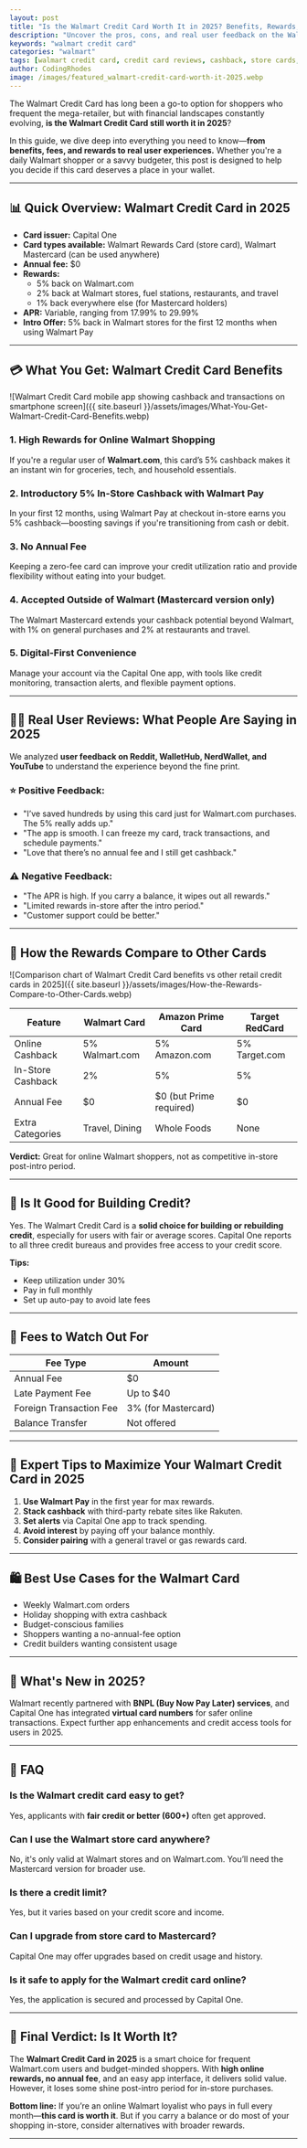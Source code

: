 ```yaml
---
layout: post
title: "Is the Walmart Credit Card Worth It in 2025? Benefits, Rewards, and Real User Reviews"
description: "Uncover the pros, cons, and real user feedback on the Walmart credit card in 2025. Is it the right choice for your wallet?"
keywords: "walmart credit card"
categories: "walmart"
tags: [walmart credit card, credit card reviews, cashback, store cards, 2025 financial tips]
author: CodingRhodes
image: /images/featured_walmart-credit-card-worth-it-2025.webp
---
```


The Walmart Credit Card has long been a go-to option for shoppers who frequent the mega-retailer, but with financial landscapes constantly evolving, **is the Walmart Credit Card still worth it in 2025**?

In this guide, we dive deep into everything you need to know—**from benefits, fees, and rewards to real user experiences.** Whether you're a daily Walmart shopper or a savvy budgeter, this post is designed to help you decide if this card deserves a place in your wallet.

---

## 📊 Quick Overview: Walmart Credit Card in 2025

- **Card issuer:** Capital One
- **Card types available:** Walmart Rewards Card (store card), Walmart Mastercard (can be used anywhere)
- **Annual fee:** $0
- **Rewards:**
  - 5% back on Walmart.com
  - 2% back at Walmart stores, fuel stations, restaurants, and travel
  - 1% back everywhere else (for Mastercard holders)
- **APR:** Variable, ranging from 17.99% to 29.99%
- **Intro Offer:** 5% back in Walmart stores for the first 12 months when using Walmart Pay

---

## 💳 What You Get: Walmart Credit Card Benefits

![Walmart Credit Card mobile app showing cashback and transactions on smartphone screen]({{ site.baseurl }}/assets/images/What-You-Get-Walmart-Credit-Card-Benefits.webp)

### 1. **High Rewards for Online Walmart Shopping**
If you're a regular user of **Walmart.com**, this card’s 5% cashback makes it an instant win for groceries, tech, and household essentials.

### 2. **Introductory 5% In-Store Cashback with Walmart Pay**
In your first 12 months, using Walmart Pay at checkout in-store earns you 5% cashback—boosting savings if you're transitioning from cash or debit.

### 3. **No Annual Fee**
Keeping a zero-fee card can improve your credit utilization ratio and provide flexibility without eating into your budget.

### 4. **Accepted Outside of Walmart (Mastercard version only)**
The Walmart Mastercard extends your cashback potential beyond Walmart, with 1% on general purchases and 2% at restaurants and travel.

<ins class="adsbygoogle"
     style="display:block"
     data-ad-client="ca-pub-2784742237479601"
     data-ad-slot="3760872290"
     data-ad-format="auto"
     data-full-width-responsive="true"></ins>
<script>
     (adsbygoogle = window.adsbygoogle || []).push({});
</script>

### 5. **Digital-First Convenience**
Manage your account via the Capital One app, with tools like credit monitoring, transaction alerts, and flexible payment options.

---

## 🙋‍♂️ Real User Reviews: What People Are Saying in 2025

We analyzed **user feedback on Reddit, WalletHub, NerdWallet, and YouTube** to understand the experience beyond the fine print.

### ⭐ Positive Feedback:
- "I’ve saved hundreds by using this card just for Walmart.com purchases. The 5% really adds up."
- "The app is smooth. I can freeze my card, track transactions, and schedule payments."
- "Love that there’s no annual fee and I still get cashback."

### ⚠️ Negative Feedback:
- "The APR is high. If you carry a balance, it wipes out all rewards."
- "Limited rewards in-store after the intro period."
- "Customer support could be better."

---

## 💸 How the Rewards Compare to Other Cards

![Comparison chart of Walmart Credit Card benefits vs other retail credit cards in 2025]({{ site.baseurl }}/assets/images/How-the-Rewards-Compare-to-Other-Cards.webp)

| Feature | Walmart Card | Amazon Prime Card | Target RedCard |
|--------|--------------|-------------------|----------------|
| Online Cashback | 5% Walmart.com | 5% Amazon.com | 5% Target.com |
| In-Store Cashback | 2% | 5% | 5% |
| Annual Fee | $0 | $0 (but Prime required) | $0 |
| Extra Categories | Travel, Dining | Whole Foods | None |

**Verdict:** Great for online Walmart shoppers, not as competitive in-store post-intro period.

---

## 👛 Is It Good for Building Credit?

Yes. The Walmart Credit Card is a **solid choice for building or rebuilding credit**, especially for users with fair or average scores. Capital One reports to all three credit bureaus and provides free access to your credit score.

**Tips:**
- Keep utilization under 30%
- Pay in full monthly
- Set up auto-pay to avoid late fees

---

<ins class="adsbygoogle"
     style="display:block"
     data-ad-client="ca-pub-2784742237479601"
     data-ad-slot="3760872290"
     data-ad-format="auto"
     data-full-width-responsive="true"></ins>
<script>
     (adsbygoogle = window.adsbygoogle || []).push({});
</script>

## 🧾 Fees to Watch Out For

| Fee Type | Amount |
|----------|--------|
| Annual Fee | $0 |
| Late Payment Fee | Up to $40 |
| Foreign Transaction Fee | 3% (for Mastercard) |
| Balance Transfer | Not offered |

---

## 🧠 Expert Tips to Maximize Your Walmart Credit Card in 2025

1. **Use Walmart Pay** in the first year for max rewards.
2. **Stack cashback** with third-party rebate sites like Rakuten.
3. **Set alerts** via Capital One app to track spending.
4. **Avoid interest** by paying off your balance monthly.
5. **Consider pairing** with a general travel or gas rewards card.

---

## 🛍️ Best Use Cases for the Walmart Card

- Weekly Walmart.com orders
- Holiday shopping with extra cashback
- Budget-conscious families
- Shoppers wanting a no-annual-fee option
- Credit builders wanting consistent usage

---

## 📅 What's New in 2025?

Walmart recently partnered with **BNPL (Buy Now Pay Later) services**, and Capital One has integrated **virtual card numbers** for safer online transactions. Expect further app enhancements and credit access tools for users in 2025.

---

## 💬 FAQ

### Is the Walmart credit card easy to get?
Yes, applicants with **fair credit or better (600+)** often get approved.

### Can I use the Walmart store card anywhere?
No, it's only valid at Walmart stores and on Walmart.com. You’ll need the Mastercard version for broader use.

### Is there a credit limit?
Yes, but it varies based on your credit score and income.

<ins class="adsbygoogle"
     style="display:block"
     data-ad-client="ca-pub-2784742237479601"
     data-ad-slot="3760872290"
     data-ad-format="auto"
     data-full-width-responsive="true"></ins>
<script>
     (adsbygoogle = window.adsbygoogle || []).push({});
</script>

### Can I upgrade from store card to Mastercard?
Capital One may offer upgrades based on credit usage and history.

### Is it safe to apply for the Walmart credit card online?
Yes, the application is secured and processed by Capital One.

---

## 🏁 Final Verdict: Is It Worth It?

The **Walmart Credit Card in 2025** is a smart choice for frequent Walmart.com users and budget-minded shoppers. With **high online rewards, no annual fee**, and an easy app interface, it delivers solid value. However, it loses some shine post-intro period for in-store purchases.

**Bottom line:**
If you’re an online Walmart loyalist who pays in full every month—**this card is worth it**. But if you carry a balance or do most of your shopping in-store, consider alternatives with broader rewards.

---

